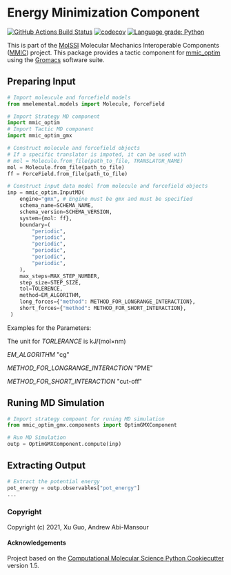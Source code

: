 # Energy Minimization Component

[//]: # (Badges)
[![GitHub Actions Build Status](https://github.com/MolSSI/mmic_optim_gmx/workflows/CI/badge.svg)](https://github.com/MolSSI/mmic_optim_gmx/actions?query=workflow%3ACI)
[![codecov](https://codecov.io/gh/MolSSI/mmic_optim_gmx/branch/main/graph/badge.svg)](https://codecov.io/gh/MolSSI/mmic_optim_gmx/branch/main)
[![Language grade: Python](https://img.shields.io/lgtm/grade/python/g/MolSSI/mmic_optim_gmx.svg?logo=lgtm&logoWidth=18)](https://lgtm.com/projects/g/MolSSI/mmic_optim_gmx/context:python)


This is part of the [MolSSI](https://molssi.org) Molecular Mechanics Interoperable Components ([MMIC](https://github.com/MolSSI/mmic)) project. This package provides a tactic component for [mmic_optim](https://github.com/MolSSI/mmic_optim) using the [Gromacs](http://www.gromacs.org) software suite.

## Preparing Input
```python
# Import moleucule and forcefield models
from mmelemental.models import Molecule, ForceField

# Import Strategy MD component
import mmic_optim
# Import Tactic MD component 
import mmic_optim_gmx

# Construct molecule and forcefield objects
# If a specific translator is impoted, it can be used with  
# mol = Molecule.from_file(path_to_file, TRANSLATOR_NAME)
mol = Molecule.from_file(path_to_file)
ff = ForceField.from_file(path_to_file)

# Construct input data model from molecule and forcefield objects
inp = mmic_optim.InputMD(
	engine="gmx", # Engine must be gmx and must be specified
    schema_name=SCHEMA_NAME,
    schema_version=SCHEMA_VERSION,
    system={mol: ff},
    boundary=(
        "periodic",
        "periodic",
        "periodic",
        "periodic",
        "periodic",
        "periodic",
    ),
    max_steps=MAX_STEP_NUMBER,
    step_size=STEP_SIZE,
    tol=TOLERENCE,
    method=EM_ALGORITHM,
    long_forces={"method": METHOD_FOR_LONGRANGE_INTERACTION},
    short_forces={"method": METHOD_FOR_SHORT_INTERACTION},
 )

```
Examples for the Parameters:

The unit for *TORLERANCE* is kJ/(mol$\times$nm)

*EM_ALGORITHM* "cg"

*METHOD_FOR_LONGRANGE_INTERACTION*  "PME"

*METHOD_FOR_SHORT_INTERACTION*  "cut-off"

## Runing MD Simulation
```python
# Import strategy compoent for runing MD simulation
from mmic_optim_gmx.components import OptimGMXComponent

# Run MD Simulation
outp = OptimGMXComponent.compute(inp)
```

## Extracting Output
```python
# Extract the potential energy 
pot_energy = outp.observables["pot_energy"]
...
```

### Copyright

Copyright (c) 2021, Xu Guo, Andrew Abi-Mansour


#### Acknowledgements
 
Project based on the 
[Computational Molecular Science Python Cookiecutter](https://github.com/molssi/cookiecutter-cms) version 1.5.
